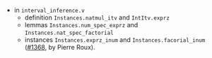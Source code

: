 - in `interval_inference.v`
  + definition `Instances.natmul_itv` and `IntItv.exprz`
  + lemmas `Instances.num_spec_exprz` and `Instances.nat_spec_factorial`
  + instances `Instances.exprz_inum` and `Instances.facorial_inum`
    ([#1368](https://github.com/math-comp/math-comp/pull/1368),
    by Pierre Roux).
